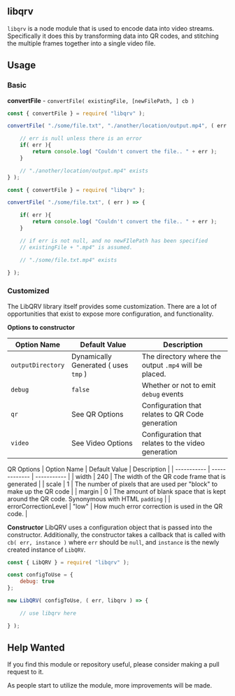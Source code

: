 ## libqrv

`libqrv` is a node module that is used to encode data into video streams. Specifically it does this by transforming data into QR codes, and stitching the multiple frames together into a single video file.

## Usage

### Basic

**convertFile** - `convertFile( existingFile, [newFilePath, ] cb )`

```js
const { convertFile } = require( "libqrv" );

convertFile( "./some/file.txt", "./another/location/output.mp4", ( err ) => {

	// err is null unless there is an error
	if( err ){
		return console.log( "Couldn't convert the file.. " + err );
	}

	// "./another/location/output.mp4" exists
} );
```

```js
const { convertFile } = require( "libqrv" );

convertFile( "./some/file.txt", ( err ) => {

	if( err ){
		return console.log( "Couldn't convert the file.. " + err );
	}

	// if err is not null, and no newFIlePath has been specified
	// existingFile + ".mp4" is assumed.

	// "./some/file.txt.mp4" exists
	
} );
```


### Customized

The LibQRV library itself provides some customization. There are a lot of opportunities that exist to expose more configuration, and functionality.

**Options to constructor**

| Option Name | Default Value | Description |
| ------------------ | ------------- | ----------- |
| `outputDirectory` | Dynamically Generated ( uses `tmp` ) | The directory where the output `.mp4` will be placed. |
| `debug` | `false` | Whether or not to emit `debug` events |
| `qr` | See QR Options | Configuration that relates to QR Code generation |
| `video` | See Video Options | Configuration that relates to the video generation |

QR Options
| Option Name | Default Value | Description |
| ----------- | ------------- | ----------- |
| width | 240 | The width of the QR code frame that is generated |
| scale | 1 | The number of pixels that are used per "block" to make up the QR code |
| margin | 0 | The amount of blank space that is kept around the QR code. Synonymous with HTML `padding` |
| errorCorrectionLevel | "low" | How much error correction is used in the QR code. |

**Constructor**
LibQRV uses a configuration object that is passed into the constructor. Additionally, the constructor takes a callback that is called with `cb( err, instance )` where `err` should be `null`, and `instance` is the newly created instance of `LibQRV`. 

```js
const { LibQRV } = require( "libqrv" );

const configToUse = {
	debug: true
};

new LibQRV( configToUse, ( err, libqrv ) => {

	// use libqrv here

} );
```

## Help Wanted
If you find this module or repository useful, please consider making a pull request to it.

As people start to utilize the module, more improvements will be made.
